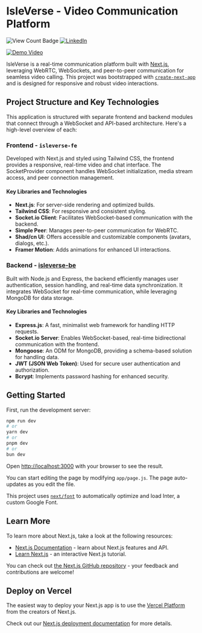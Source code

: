 # IsleVerse - Video Communication Platform
![View Count Badge](https://img.shields.io/badge/views-100%2B-brightgreen)
[![LinkedIn](https://img.shields.io/badge/LinkedIn-nishantdecode-blue)](https://linkedin.com/in/nishantdecode)

[![Demo Video](https://drive.google.com/file/d/1qbQcYym_oGKq5z_hi1fY_FsLg46I4fZC/view?usp=sharing)](https://drive.google.com/file/d/1U0OnmX2sftXwjKoXklbUEi2D8a2Sbd67/view)

IsleVerse is a real-time communication platform built with [Next.js](https://nextjs.org/), leveraging WebRTC, WebSockets, and peer-to-peer communication for seamless video calling. This project was bootstrapped with [`create-next-app`](https://github.com/vercel/next.js/tree/canary/packages/create-next-app) and is designed for responsive and robust video interactions.

## Project Structure and Key Technologies
This application is structured with separate frontend and backend modules that connect through a WebSocket and API-based architecture. Here's a high-level overview of each:

### Frontend - `isleverse-fe`
Developed with Next.js and styled using Tailwind CSS, the frontend provides a responsive, real-time video and chat interface. The SocketProvider component handles WebSocket initialization, media stream access, and peer connection management. 

#### Key Libraries and Technologies
- **Next.js**: For server-side rendering and optimized builds.
- **Tailwind CSS**: For responsive and consistent styling.
- **Socket.io Client**: Facilitates WebSocket-based communication with the backend.
- **Simple Peer**: Manages peer-to-peer communication for WebRTC.
- **Shad/cn UI**: Offers accessible and customizable components (avatars, dialogs, etc.).
- **Framer Motion**: Adds animations for enhanced UI interactions.

### Backend - [isleverse-be](https://github.com/nishantdecode/isleverse-be)

Built with Node.js and Express, the backend efficiently manages user authentication, session handling, and real-time data synchronization. It integrates WebSocket for real-time communication, while leveraging MongoDB for data storage.

#### Key Libraries and Technologies
- **Express.js**: A fast, minimalist web framework for handling HTTP requests.
- **Socket.io Server**: Enables WebSocket-based, real-time bidirectional communication with the frontend.
- **Mongoose**: An ODM for MongoDB, providing a schema-based solution for handling data.
- **JWT (JSON Web Token)**: Used for secure user authentication and authorization.
- **Bcrypt**: Implements password hashing for enhanced security.

## Getting Started

First, run the development server:

```bash
npm run dev
# or
yarn dev
# or
pnpm dev
# or
bun dev
```

Open [http://localhost:3000](http://localhost:3000) with your browser to see the result.

You can start editing the page by modifying `app/page.js`. The page auto-updates as you edit the file.

This project uses [`next/font`](https://nextjs.org/docs/basic-features/font-optimization) to automatically optimize and load Inter, a custom Google Font.

## Learn More

To learn more about Next.js, take a look at the following resources:

- [Next.js Documentation](https://nextjs.org/docs) - learn about Next.js features and API.
- [Learn Next.js](https://nextjs.org/learn) - an interactive Next.js tutorial.

You can check out [the Next.js GitHub repository](https://github.com/vercel/next.js/) - your feedback and contributions are welcome!

## Deploy on Vercel

The easiest way to deploy your Next.js app is to use the [Vercel Platform](https://vercel.com/new?utm_medium=default-template&filter=next.js&utm_source=create-next-app&utm_campaign=create-next-app-readme) from the creators of Next.js.

Check out our [Next.js deployment documentation](https://nextjs.org/docs/deployment) for more details.
